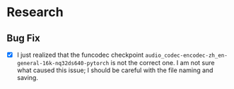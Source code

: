 # Research

## Bug Fix
- [x] I just realized that the funcodec checkpoint `audio_codec-encodec-zh_en-general-16k-nq32ds640-pytorch` is not the correct one. I am not sure what caused this issue; I should be careful with the file naming and saving.
